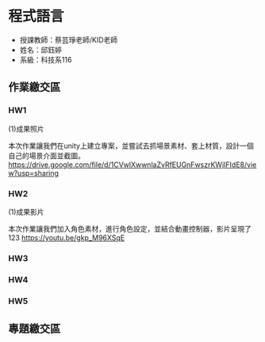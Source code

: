# 程式語言

 - 授課教師：蔡芸琤老師/KID老師
 - 姓名：邱鈺婷
 - 系級：科技系116

## 作業繳交區
### HW1

(1)成果照片

本次作業讓我們在unity上建立專案，並嘗試去抓場景素材、套上材質，設計一個自己的場景介面並截圖。
https://drive.google.com/file/d/1CVwlXwwnlaZvRfEUGnFwszrKWjIFIdE8/view?usp=sharing

### HW2

(1)成果影片

本次作業讓我們加入角色素材，進行角色設定，並結合動畫控制器，影片呈現了123
https://youtu.be/gkp_M96XSqE

### HW3
### HW4
### HW5

## 專題繳交區
